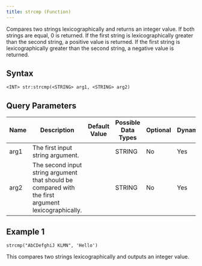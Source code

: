 ```yaml
---
title: strcmp (Function)
---
```


Compares two strings lexicographically and returns an integer value. If
both strings are equal, 0 is returned. If the first string is
lexicographically greater than the second string, a positive value is
returned. If the first string is lexicographically greater than the
second string, a negative value is returned.

## Syntax

    <INT> str:strcmp(<STRING> arg1, <STRING> arg2)

## Query Parameters

| Name | Description     | Default Value | Possible Data Types | Optional | Dynamic |
|------|---------------------------------------|---------------|---------------------|----------|---------|
| arg1 | The first input string argument.     |               | STRING              | No       | Yes     |
| arg2 | The second input string argument that should be compared with the first argument lexicographically. |               | STRING              | No       | Yes     |

## Example 1

    strcmp("AbCDefghiJ KLMN", 'Hello')

This compares two strings lexicographically and outputs an integer value.
